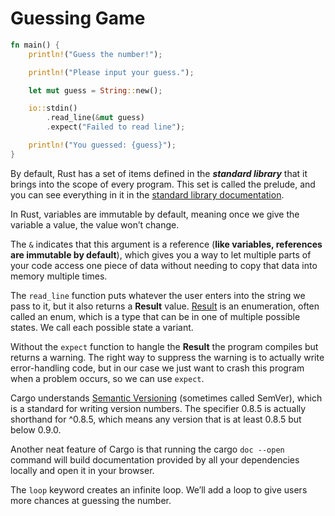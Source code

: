 # **Guessing Game**

```rust
fn main() {
    println!("Guess the number!");

    println!("Please input your guess.");

    let mut guess = String::new();

    io::stdin()
        .read_line(&mut guess)
        .expect("Failed to read line");

    println!("You guessed: {guess}");
}
```

By default, Rust has a set of items defined in the _**standard library**_ that it brings into the scope of every program. This set is called the prelude, and you can see everything in it in the [standard library documentation](https://doc.rust-lang.org/std/prelude/index.html).

In Rust, variables are immutable by default, meaning once we give the variable a value, the value won’t change.

The ```&``` indicates that this argument is a reference (**like variables, references are immutable by default**), which gives you a way to let multiple parts of your code access one piece of data without needing to copy that data into memory multiple times.

The ```read_line``` function puts whatever the user enters into the string we pass to it, but it also returns a **Result** value. [Result](https://doc.rust-lang.org/std/result/enum.Result.html) is an enumeration, often called an enum, which is a type that can be in one of multiple possible states. We call each possible state a variant.

Without the ```expect``` function to hangle the **Result** the program compiles but returns a warning. The right way to suppress the warning is to actually write error-handling code, but in our case we just want to crash this program when a problem occurs, so we can use ```expect```.

Cargo understands [Semantic Versioning](https://semver.org/) (sometimes called SemVer), which is a standard for writing version numbers. The specifier 0.8.5 is actually shorthand for ^0.8.5, which means any version that is at least 0.8.5 but below 0.9.0.

Another neat feature of Cargo is that running the cargo ```doc --open``` command will build documentation provided by all your dependencies locally and open it in your browser. 

The ```loop``` keyword creates an infinite loop. We’ll add a loop to give users more chances at guessing the number.